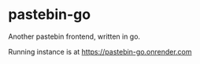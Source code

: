 # pastebin-go
Another pastebin frontend, written in go.

Running instance is at https://pastebin-go.onrender.com
